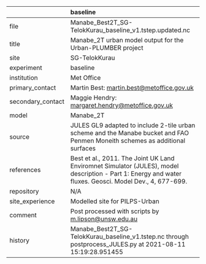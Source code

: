 |                   | baseline                                                                                                                                                |
|:------------------|:--------------------------------------------------------------------------------------------------------------------------------------------------------|
| file              | Manabe_Best2T_SG-TelokKurau_baseline_v1.tstep.updated.nc                                                                                                |
| title             | Manabe_2T urban model output for the Urban-PLUMBER project                                                                                              |
| site              | SG-TelokKurau                                                                                                                                           |
| experiment        | baseline                                                                                                                                                |
| institution       | Met Office                                                                                                                                              |
| primary_contact   | Martin Best: martin.best@metoffice.gov.uk                                                                                                               |
| secondary_contact | Maggie Hendry: margaret.hendry@metoffice.gov.uk                                                                                                         |
| model             | Manabe_2T                                                                                                                                               |
| source            | JULES GL9 adapted to include 2-tile urban scheme and the Manabe bucket and FAO Penmen Moneith schemes as additional surfaces                            |
| references        | Best et al., 2011. The Joint UK Land Enviromnet Simulator (JULES), model description - Part 1: Energy and water fluxes. Geosci. Model Dev., 4, 677-699. |
| repository        | N/A                                                                                                                                                     |
| site_experience   | Modelled site for PILPS-Urban                                                                                                                           |
| comment           | Post processed with scripts by m.lipson@unsw.edu.au                                                                                                     |
| history           | Manabe_Best2T_SG-TelokKurau_baseline_v1.tstep.nc through postprocess_JULES.py at 2021-08-11 15:19:28.951455                                             |
